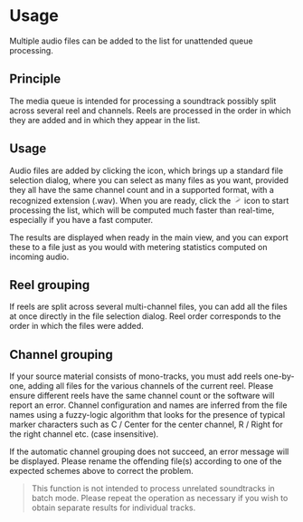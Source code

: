 # Usage
Multiple audio files can be added to the list for unattended queue processing.

## Principle
The media queue is intended for processing a soundtrack possibly split across
several reel and channels. Reels are processed in the order in which they are added and in which
they appear in the list.

## Usage
Audio files are added by clicking the icon, which
brings up a standard file selection dialog, where you can select as many files as you want, provided
they all have the same channel count and in a supported format, with a recognized extension (.wav).
When you are ready, click the ![](../../include/Play.png) icon
to start processing the list, which will be computed much faster than real-time, especially if you
have a fast computer.

The results are displayed when ready in the main view, and you can export these to a file just as
you would with metering statistics computed on incoming audio.

## Reel grouping
If reels are split across several multi-channel files, you can add all the files at once directly in
the file selection dialog. Reel order corresponds to the order in which the files were
added.

## Channel grouping
If your source material consists of mono-tracks, you must
add reels one-by-one, adding all files for the various channels of the current reel. Please ensure
different reels have the same channel count or the software will report an error. Channel
configuration and names are inferred from the file names using a fuzzy-logic algorithm that looks
for the presence of typical marker characters such as C / Center for the center channel, R / Right
for the right channel etc. (case insensitive).

If the automatic channel grouping does not succeed, an error message will be displayed. Please
rename the offending file(s) according to one of the expected schemes above to correct the problem.

>This function is not intended to process unrelated soundtracks in batch mode.
Please repeat the operation as necessary if you wish to obtain separate results for individual
tracks.


